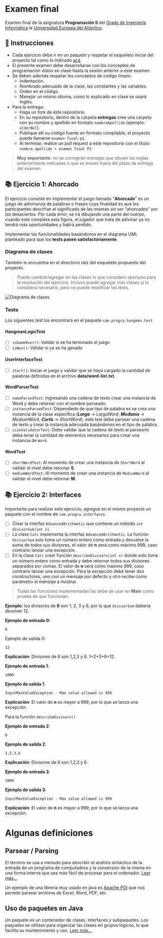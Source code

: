 # Examen final

Examen final de la asignatura **Programación II** del [Grado de Ingeniería Informática](https://www.uneatlantico.es/escuela-politecnica-superior/estudios-grado-oficial-en-ingenieria-informatica) la [Universidad Europea del Atlántico](https://www.uneatlantico.es).

## 📝 Instrucciones
* Cada ejercicio debe ir en un paquete y respetar el esqueleto inicial del proyecto tal como lo indicado [acá](entregas/MadelineTrejos/examen-final-p2).
* El presente examen debe desarrollarse con los conceptos de programación vistos en clase hasta la sesión anterior a este examen.
* Se deben además respetar los conceptos de código limpio:
    * Indentación.
    * Nombrado adecuado de la clase, las constantes y las variables.
    * Orden en el código.
    * Manejar un mismo idioma, como lo explicado en clase se usará Inglés.
* Para la entrega:
    * Haga un fork de éste repositorio.
    * En su repositorio, dentro de la carpeta **entregas** cree una carpeta con su nombre y apellido en formato `nombreApellido` (ejemplo: `elderBol`).
    * Publique allí su código fuente en formato compilable, el proyecto puede llamarse `examen-final-p2`.
    * Al terminar, realice un pull request a este repositorio con el título: `nombre.apellido + examen final P2`.

> **Muy importante**: no se corregirán entregas que obvien las reglas anteriormente indicadas o que se envíen fuera del plazo de entrega del examen.

## 📚 Ejercicio 1: Ahorcado
El ejercicio consiste en implementar el juego llamado “**Ahorcado**” es un juego de adivinanza de palabras o frases cuya 
finalidad es que los participantes descifran el significado de las mismas sin ser “ahorcados” por los desaciertos. 
Por cada error, se irá dibujando una parte del cuerpo, cuando esté completa esta figura, el jugador que trata de adivinar 
ya no tendrá más oportunidades y habrá perdido.

Implementar las funcionalidades basándonos en el diagrama UML planteado para que los **tests pasen satisfactoriamente**.

### Diagrama de clases
También lo encuentra en el directorio raíz del esqueleto propuesto del proyecto.
> Puede cambiar/agregar en las clases lo que considere oportuno para la resolución del ejercicio. Incluso puede agregar 
> más clases si lo considera necesario, pero no puede modificar los tests. 

![Diagrama de clases](docs/hangman-diagram-class.png)

### Tests
Los siguientes test los encontrará en el paquete `com.progra.hangman.test`

#### HangmanLogicTest
*[ ] `isGameOver()`: Validar si se ha terminado el juego
*[ ] `isWon()`: Validar si ya se ha ganado

#### UserInterfaceTest
*[ ]  `start()`: Iniciar el juego y validar que se haya cargado la cantidad de palabras definidas en el 
archivo **data/word-list.txt**.

#### WordParserTest
*[ ]  `nameParsedTest`: Ingresando una cadena de texto crear una instancia de Word y debe
  retornar con el nombre parseado.
*[ ]  `instanceParsedTest`: Dependiedo de que tipo de palabra es se crea una instancia de la clase
  específica (_**Larga**_ -> _LargeWord_, _**Mediana**_ -> _MediumWord_, _**Corta**_ -> _ShortWord_), este test debe
  parsear una cadena de texto y crear la instancia adecuada basándonos en el tipo de palabra.
*[ ]  `sizeValidatorTest`: Debe validar que la cadena de texto al parsearlo deba tener la cantidad de
  elementos necesarios para crear una instancia de `Word`.

#### WordTest
*[ ]  `shortWordTest`: Al momento de crear una instancia de `ShortWord` al validar el nivel debe
  retornar **S**.
*[ ]  `mediumWordTest`: Al momento de crear una instancia de `MediumWord` al validar el nivel
  debe retornar **M**.

## 📚 Ejercicio 2: Interfaces
Importante para realizar este ejercicio, agregue en el mismo proyecto un paquete con el
nombre de `com.progra.interfaces`.

*[ ] Crear la interfaz `AdvancedArithmetic` que contiene un método `int divisorSum(int n)`.
*[ ] La clase `Calc` implementa la interfaz `AdvancedArithmetic`. La función
`divisorSum` solo toma un número entero como entrada y devuelve la suma de todos
sus divisores, el valor de **n** será como máximo 999, caso contrario lanzar una
excepción.
* [ ] En la clase `Calc` crear función `describeDivisors(int n)` donde solo toma un número entero
como entrada y debe retornar todos sus divisores separados por comas. El valor de **n**
será como máximo 999, caso contrario lanzar una excepción. Para la excepción debe
tener dos constructores, uno con un mensaje por defecto y otro recibe como
parámetro el mensaje a mostrar.

> Todas las funciones implementadas las debe de usar en **Main** como prueba de que funcionan.

**Ejemplo**: los divisores de **6** son 1, 2, 3 y 6, por lo que `divisorSum` debería devolver 12.

**Ejemplo de entrada 0:**
``` shell
6
```
Ejemplo de salida 0:
``` shell
12
```
**Explicación**:
Divisores de 6 son 1,2,3 y 6. 1+2+3+6=12.

**Ejemplo de entrada 1**:
``` shell
1000
```
**Ejemplo de salida 1**:
``` shell
InputMaxValueException - Max value allowed is 999
```
**Explicación**:
El valor de **n** es mayor a 999, por lo que se lanza una excepción.


Para la función `describeDivisors()`

**Ejemplo de entrada 2**:
``` shell
6
```
**Ejemplo de salida 2**:
``` shell
1,2,3,6
```
**Explicación**:
Divisores de 6 son 1,2,3 y 6.

**Ejemplo de entrada 3**:
``` shell
1000
```
**Ejemplo de salida 3**:
``` shell
InputMaxValueException - Max value allowed is 999
```
**Explicación**:
El valor de **n** es mayor a 999, por lo que se lanza una excepción.


# Algunas definiciones

## Parsear / Parsing
El término se usa a menudo para describir el análisis sintáctico de la
entrada de un programa de computadora y la conversión de la misma en una forma interna que sea más fácil de procesar
para el ordenador. [Leer más...](https://www.alegsa.com.ar/Dic/parseo.php#gsc.tab=0)

Un ejemplo de una libreria muy usado en java es [Apache POI](https://poi.apache.org/text-extraction.html) que 
nos permite parsear archivos de Excel, Word, PDF, etc.

## Uso de paquetes en Java
Un paquete es un contenedor de clases, interfaces y subpaquetes. Los paquetes se utilizan para organizar 
las clases en grupos lógicos, lo que facilita su mantenimiento y uso. [Leer más...](https://www.programarya.com/Cursos/Java/Paquetes)
